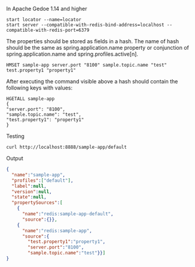 
In Apache Gedoe 1.14 and higher

```shell
start locator --name=locator
start server --compatible-with-redis-bind-address=localhost --compatible-with-redis-port=6379
```



The properties should be stored as fields in a hash. The name of hash should be the same as spring.application.name property or conjunction of spring.application.name and spring.profiles.active[n].

```shell
HMSET sample-app server.port "8100" sample.topic.name "test" test.property1 "property1"
```
After executing the command visible above a hash should contain the following keys with values:

```shell
HGETALL sample-app
{
"server.port": "8100",
"sample.topic.name": "test",
"test.property1": "property1"
}
```


Testing

```shell
curl http://localhost:8888/sample-app/default
```

Output

```json
{
  "name":"sample-app",
  "profiles":["default"],
  "label":null,
  "version":null,
  "state":null,
  "propertySources":[
    {
      "name":"redis:sample-app-default",
      "source":{}},
    {
      "name":"redis:sample-app",
      "source":{
        "test.property1":"property1",
        "server.port":"8100",
        "sample.topic.name":"test"}}]
}
```
